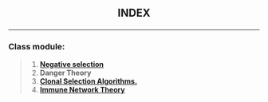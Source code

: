 ## <p align = center> **INDEX** <p>

---

### Class module:

> 1. [**Negative selection**](classes/Negative%20Selection/README.md)
> 2. **Danger Theory**
> 3. [**Clonal Selection Algorithms.**](classes/Clonal%20Selection%20Algorithms/README.md)
> 4. [**Immune Network Theory**](classes/Immune%20Network%20Theory/README.md)